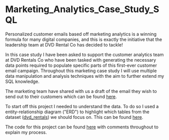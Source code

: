 # Marketing_Analytics_Case_Study_SQL

Personalized customer emails based off marketing analytics is a winning formula for many digital companies, and this is exactly the initiative that the leadership team at DVD Rental Co has decided to tackle!

In this case study I have been asked to support the customer analytics team at DVD Rentals Co who have been tasked with generating the necessary data points required to populate specific parts of this first-ever customer email campaign. Throughout this marketing case study I will use multiple data manipulation and analysis techniques with the aim to further extend my SQL knowledge. 

The marketing team have shared with us a draft of the email they wish to send out to their customers which can be found [here](). 

To start off this project I needed to understand the data. To do so I used a entity-relationship diagram ("ERD") to highlight which tables from the dataset ([dvd_rentals]()) we should focus on. This can be found [here](). 

The code for this project can be found [here]() with comments throughout to explain my process. 



